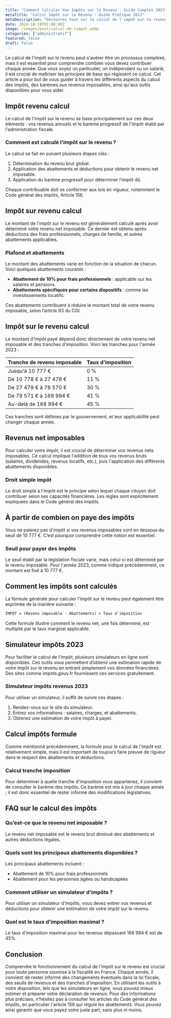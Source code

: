 ```yaml
---
title: "Comment Calculer Vos Impôts sur le Revenu : Guide Complet 2023"
metaTitle: "Calcul Impôt sur le Revenu : Guide Pratique 2023"
metaDescription: "Découvrez tout sur le calcul de l'impôt sur le revenu, des tranches aux simulateurs pour 2023."
date: 2024-10-19T01:00:00Z
image: /images/post/calcul-de-limpot.webp
categories: ["administratif"]
featured: false
draft: false
---
```


Le calcul de l'impôt sur le revenu peut s'avérer être un processus complexe, mais il est essentiel pour comprendre combien vous devez contribuer chaque année. Que vous soyez un particulier, un indépendant ou un salarié, il est crucial de maîtriser les principes de base qui régissent ce calcul. Cet article a pour but de vous guider à travers les différents aspects du calcul des impôts, des barèmes aux revenus imposables, ainsi qu'aux outils disponibles pour vous aider.

## Impôt revenu calcul

Le calcul de l'impôt sur le revenu se base principalement sur ces deux éléments : vos revenus annuels et le barème progressif de l'impôt établi par l'administration fiscale. 

### Comment est calculé l'impôt sur le revenu ?

Le calcul se fait en suivant plusieurs étapes clés :

1. Détermination du revenu brut global.
2. Application des abattements et déductions pour obtenir le revenu net imposable.
3. Application du barème progressif pour déterminer l’impôt dû.

Chaque contribuable doit se conformer aux lois en vigueur, notamment le Code général des impôts, Article 156.

## Impôt sur revenu calcul

Le montant de l'impôt sur le revenu est généralement calculé après avoir déterminé votre revenu net imposable. Ce dernier est obtenu après déductions des frais professionnels, charges de famille, et autres abattements applicables.

### Plafond et abattements

Le montant des abattements varie en fonction de la situation de chacun. Voici quelques abattements courants :

- **Abattement de 10% pour frais professionnels** : applicable sur les salaires et pensions.
- **Abattements spécifiques pour certains dispositifs** : comme les investissements locatifs.

Ces abattements contribuent à réduire le montant total de votre revenu imposable, selon l’article 83 du CGI.

## Impôt sur le revenu calcul

Le montant d'impôt payé dépend donc directement de votre revenu net imposable et des tranches d'imposition. Voici les tranches pour l'année 2023 :

| Tranche de revenu imposable | Taux d'imposition |
|-----------------------------|-------------------|
| Jusqu'à 10 777 €            | 0 %               |
| De 10 778 € à 27 478 €     | 11 %              |
| De 27 479 € à 78 570 €     | 30 %              |
| De 78 571 € à 168 994 €    | 41 %              |
| Au-delà de 168 994 €       | 45 %              |

Ces tranches sont définies par le gouvernement, et leur applicabilité peut changer chaque année.

## Revenus net imposables

Pour calculer votre impôt, il est crucial de déterminer vos revenus nets imposables. Ce calcul implique l'addition de tous vos revenus bruts (salaires, dividendes, revenus locatifs, etc.), puis l'application des différents abattements disponibles.

### Droit simple impôt

Le droit simple à l'impôt est le principe selon lequel chaque citoyen doit contribuer selon ses capacités financières. Les règles sont explicitement expliquées dans le Code général des impôts.

## À partir de combien on paye des impôts

Vous ne paierez pas d'impôt si vos revenus imposables sont en dessous du seuil de 10 777 €. C’est pourquoi comprendre cette notion est essentiel.

### Seuil pour payer des impôts

Le seuil établi par la législation fiscale varie, mais celui-ci est déterminé par le revenu imposable. Pour l'année 2023, comme indiqué précédemment, ce montant est fixé à 10 777 €.

## Comment les impôts sont calculés

La formule générale pour calculer l'impôt sur le revenu peut également être exprimée de la manière suivante :

```markdown
IMPÔT = (Revenu imposable - Abattements) × Taux d'imposition
```

Cette formule illustre comment le revenu net, une fois déterminé, est multiplié par le taux marginal applicable.

## Simulateur impôts 2023

Pour faciliter le calcul de l'impôt, plusieurs simulateurs en ligne sont disponibles. Ces outils vous permettent d’obtenir une estimation rapide de votre impôt sur le revenu en entrant simplement vos données financières. Des sites comme impots.gouv.fr fournissent ces services gratuitement.

### Simulateur impôts revenus 2023

Pour utiliser un simulateur, il suffit de suivre ces étapes :

1. Rendez-vous sur le site du simulateur.
2. Entrez vos informations : salaires, charges, et abattements.
3. Obtenez une estimation de votre impôt à payer.

## Calcul impôts formule

Comme mentionné précédemment, la formule pour le calcul de l'impôt est relativement simple, mais il est important de toujours faire preuve de rigueur dans le respect des abattements et déductions.

### Calcul tranche imposition

Pour déterminer à quelle tranche d'imposition vous appartenez, il convient de consulter le barème des impôts. Ce barème est mis à jour chaque année ; il est donc essentiel de rester informé des modifications législatives.

## FAQ sur le calcul des impôts

### Qu’est-ce que le revenu net imposable ?

Le revenu net imposable est le revenu brut diminué des abattements et autres déductions légales. 

### Quels sont les principaux abattements disponibles ?

Les principaux abattements incluent :
- Abattement de 10% pour frais professionnels
- Abattement pour les personnes âgées ou handicapées

### Comment utiliser un simulateur d'impôts ?

Pour utiliser un simulateur d'impôts, vous devez entrer vos revenus et déductions pour obtenir une estimation de votre impôt sur le revenu.

### Quel est le taux d'imposition maximal ?

Le taux d'imposition maximal pour les revenus dépassant 168 994 € est de 45%.

## Conclusion

Comprendre le fonctionnement du calcul de l'impôt sur le revenu est crucial pour toute personne soumise à la fiscalité en France. Chaque année, il convient de rester informé des changements éventuels dans la loi fiscale, des seuils de revenus et des tranches d'imposition. En utilisant les outils à votre disposition, tels que les simulateurs en ligne, vous pouvez mieux estimer et préparer votre déclaration de revenus. Pour des informations plus précises, n’hésitez pas à consulter les articles du Code général des impôts, en particulier l'article 156 qui régule les abattements. Vous pouvez ainsi garantir que vous payez votre juste part, sans plus ni moins.